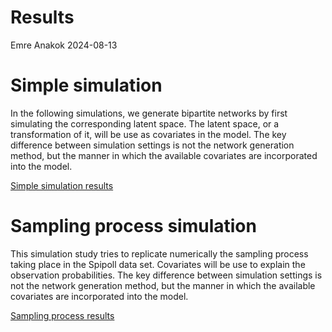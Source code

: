 Results
================
Emre Anakok
2024-08-13

# Simple simulation

In the following simulations, we generate bipartite networks by first
simulating the corresponding latent space. The latent space, or a
transformation of it, will be use as covariates in the model. The key
difference between simulation settings is not the network generation
method, but the manner in which the available covariates are
incorporated into the model. 

[Simple simulation results](https://AnakokEmre.github.io/graph_features_importance/simulation/results/Result.html)


# Sampling process simulation

 This simulation study tries to replicate numerically the sampling process taking place in the Spipoll data set. Covariates will be use to explain the observation probabilities. The key difference between simulation settings is not the network generation method, but the manner in which the available covariates are incorporated into the model.
 
[Sampling process results](https://AnakokEmre.github.io/graph_features_importance/spipoll_simulation/results/Result.html)
